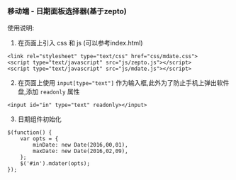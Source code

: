 ### 移动端 - 日期面板选择器(基于zepto)
使用说明:
1. 在页面上引入 css 和 js (可以参考index.html)
```
<link rel="stylesheet" type="text/css" href="css/mdate.css">
<script type="text/javascript" src="js/zepto.js"></script>
<script type="text/javascript" src="js/mdate.js"></script>
```

2. 在页面上使用 `input[type="text"]` 作为输入框,此外为了防止手机上弹出软件盘,添加 `readonly` 属性
```
<input id="in" type="text" readonly></input>
```

3. 日期组件初始化
```
$(function() {
	var opts = {
		minDate: new Date(2016,00,01),
		maxDate: new Date(2016,02,09),
	};
	$('#in').mdater(opts);
});
```
